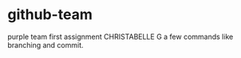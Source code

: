 # github-team
purple team first assignment
CHRISTABELLE G
a few commands like branching and commit. 